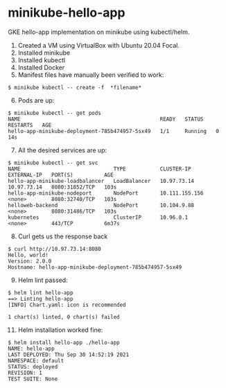 # minikube-hello-app
GKE hello-app implementation on minikube using kubectl/helm.

1) Created a VM using VirtualBox with Ubuntu 20.04 Focal.
2) Installed minikube
3) Installed kubectl
4) Installed Docker
5) Manifest files have manually been verified to work:
```
$ minikube kubectl -- create -f  *filename*
```
6) Pods are up:
```
$ minikube kubectl -- get pods
NAME                                             READY   STATUS    RESTARTS   AGE
hello-app-minikube-deployment-785b474957-5sx49   1/1     Running   0          14s
```
7) All the desired services are up:
```
$ minikube kubectl -- get svc
NAME                              TYPE           CLUSTER-IP       EXTERNAL-IP   PORT(S)          AGE
hello-app-minikube-loadbalancer   LoadBalancer   10.97.73.14      10.97.73.14   8080:31852/TCP   103s
hello-app-minikube-nodeport       NodePort       10.111.155.156   <none>        8080:32740/TCP   103s
helloweb-backend                  NodePort       10.104.9.88      <none>        8080:31486/TCP   103s
kubernetes                        ClusterIP      10.96.0.1        <none>        443/TCP          6m37s
 ```
8) Curl gets us the response back
```
$ curl http://10.97.73.14:8080
Hello, world!
Version: 2.0.0
Hostname: hello-app-minikube-deployment-785b474957-5sx49
```
9) Helm lint passed:
```
$ helm lint hello-app
==> Linting hello-app
[INFO] Chart.yaml: icon is recommended

1 chart(s) linted, 0 chart(s) failed
```
11) Helm installation worked fine:
```
$ helm install hello-app ./hello-app
NAME: hello-app
LAST DEPLOYED: Thu Sep 30 14:52:19 2021
NAMESPACE: default
STATUS: deployed
REVISION: 1
TEST SUITE: None
```

